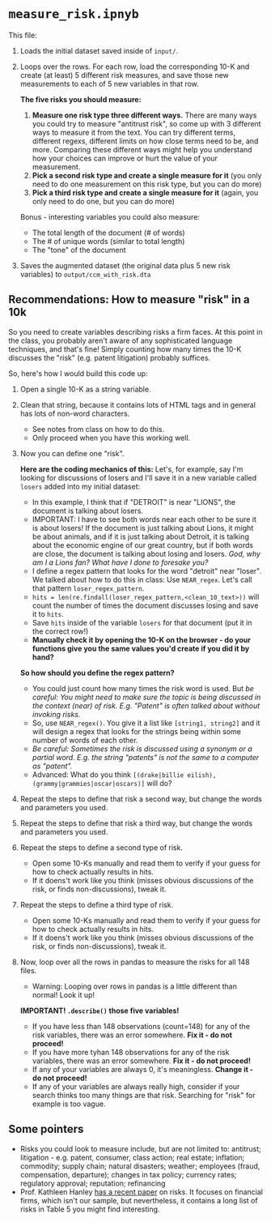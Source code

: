 # `measure_risk.ipnyb`

This file:
1. Loads the initial dataset saved inside of `input/`.
1. Loops over the rows. For each row, load the corresponding 10-K and create (at least) 5 different risk measures, and save those new measurements to each of 5 new variables in that row.

    **The five risks you should measure:**
   1. **Measure one risk type three different ways.** There are many ways you could try to measure "antitrust risk", so come up with 3 different ways to measure it from the text. You can try different terms, different regexs, different limits on how close terms need to be, and more. Comparing these different ways might help you understand how your choices can improve or hurt the value of your measurement. 
   2. **Pick a second risk type and create a single measure for it** (you only need to do one measurement on this risk type, but you can do more)
   3. **Pick a third risk type and create a single measure for it** (again, you only need to do one, but you can do more)
      
    Bonus - interesting variables you could also measure:
    - The total length of the document (# of words)
    - The # of unique words (similar to total length)
    - The "tone" of the document
      
1. Saves the augmented dataset (the original data plus 5 new risk variables) to `output/ccm_with_risk.dta`

## Recommendations: How to measure "risk" in a 10k

So you need to create variables describing risks a firm faces. At this point in the class, you probably aren't aware of any sophisticated language techniques, and that's fine! Simply counting how many times the 10-K discusses the "risk" (e.g. patent litigation) probably suffices. 

So, here's how I would build this code up:

1. Open a single 10-K as a string variable.
1. Clean that string, because it contains lots of HTML tags and in general has lots of non-word characters.
    - See notes from class on how to do this. 
    - Only proceed when you have this working well. 
1. Now you can define one "risk". 

    **Here are the coding mechanics of this:** Let's, for example, say I'm looking for discussions of losers and I'll save it in a new variable called `losers` added into my initial dataset: 
    - In this example, I think that if "DETROIT" is near "LIONS", the document is talking about losers. 
    - IMPORTANT: I have to see both words near each other to be sure it is about losers! If the document is just talking about Lions, it might be about animals, and if it is just talking about Detroit, it is talking about the economic engine of our great country, but if both words are close, the document is talking about losing and losers. _God, why am I a Lions fan? What have I done to foresake you?_
    - I define a regex pattern that looks for the word "detroit" near "loser". We talked about how to do this in class: Use `NEAR_regex`. Let's call that pattern `loser_regex_pattern`.
    - `hits = len(re.findall(loser_regex_pattern,<clean_10_text>))` will count the number of times the document discusses losing and save it to `hits`.
    - Save `hits` inside of the variable `losers` for that document (put it in the correct row!)  
    - **Manually check it by opening the 10-K on the browser - do your functions give you the same values you'd create if you did it by hand?**

    **So how should you define the regex pattern?**
    - You could just count how many times the risk word is used. But _be careful: You might need to make sure the topic is being discussed in the context (near) of risk. E.g. "Patent" is often talked about without invoking risks._
    - So, use `NEAR_regex()`. You give it a list like `[string1, string2]` and it will design a regex that looks for the strings being within some number of words of each other.
    - _Be careful: Sometimes the risk is discussed using a synonym or a partial word. E.g. the string "patents" is not the same to a computer as "patent"._
    - Advanced: What do you think `[(drake|billie eilish), (grammy|grammies|oscar|oscars)]` will do?
 
1. Repeat the steps to define that risk a second way, but change the words and parameters you used.
1. Repeat the steps to define that risk a third way, but change the words and parameters you used.
1. Repeat the steps to define a second type of risk.
    - Open some 10-Ks manually and read them to verify if your guess for how to check actually results in hits.
    - If it doens't work like you think (misses obvious discussions of the risk, or finds non-discussions), tweak it.
1. Repeat the steps to define a third type of risk.
    - Open some 10-Ks manually and read them to verify if your guess for how to check actually results in hits.
    - If it doens't work like you think (misses obvious discussions of the risk, or finds non-discussions), tweak it.
1. Now, loop over all the rows in pandas to measure the risks for all 148 files.
    - Warning: Looping over rows in pandas is a little different than normal! Look it up!
    
    **IMPORTANT! `.describe()` those five variables!**
    - If you have less than 148 observations (count=148) for any of the risk variables, there was an error somewhere. **Fix it - do not proceed!**
    - If you have more tyhan 148 observations for any of the risk variables, there was an error somewhere. **Fix it - do not proceed!**
    - If any of your variables are always 0, it's meaningless. **Change it - do not proceed!**
    - If any of your variables are always really high, consider if your search thinks too many things are that risk. Searching for "risk" for example is too vague. 
    
## Some pointers
- Risks you could look to measure include, but are not limited to: antitrust; litigation - e.g. patent, consumer, class action; real estate; inflation; commodity; supply chain; natural disasters; weather; employees (fraud, compensation, departure); changes in tax policy; currency rates; regulatory approval; reputation; refinancing
- Prof. Kathleen Hanley [has a recent paper](https://papers.ssrn.com/sol3/papers.cfm?abstract_id=2792943) on risks. It focuses on financial firms, which isn't our sample, but nevertheless, it contains a long list of risks in Table 5 you might find interesting.
